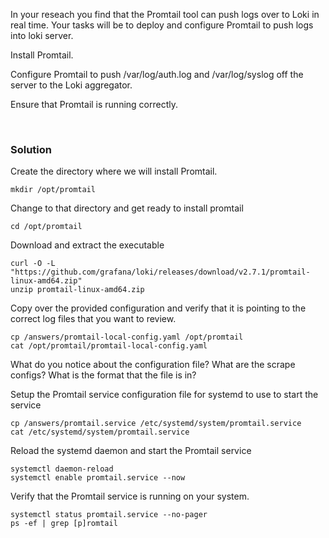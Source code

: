 In your reseach you find that the Promtail tool can push logs over to Loki in real time. Your tasks will be to deploy and configure Promtail to push logs into loki server.

Install Promtail.

Configure Promtail to push /var/log/auth.log and /var/log/syslog off the server to the Loki aggregator.

Ensure that Promtail is running correctly.

<br>

### Solution



Create the directory where we will install Promtail.

```plain
mkdir /opt/promtail
```

Change to that directory and get ready to install promtail

```plain
cd /opt/promtail
```

Download and extract the executable

```plain
curl -O -L "https://github.com/grafana/loki/releases/download/v2.7.1/promtail-linux-amd64.zip"
unzip promtail-linux-amd64.zip 
```

Copy over the provided configuration and verify that it is pointing to the correct log files that you want to review.

```plain
cp /answers/promtail-local-config.yaml /opt/promtail
cat /opt/promtail/promtail-local-config.yaml
```

What do you notice about the configuration file? What are the scrape configs? What is the format that the file is in?

Setup the Promtail service configuration file for systemd to use to start the service

```plain
cp /answers/promtail.service /etc/systemd/system/promtail.service
cat /etc/systemd/system/promtail.service
```

Reload the systemd daemon and start the Promtail service

```plain
systemctl daemon-reload
systemctl enable promtail.service --now
```

Verify that the Promtail service is running on your system.

```plain
systemctl status promtail.service --no-pager
ps -ef | grep [p]romtail
```

